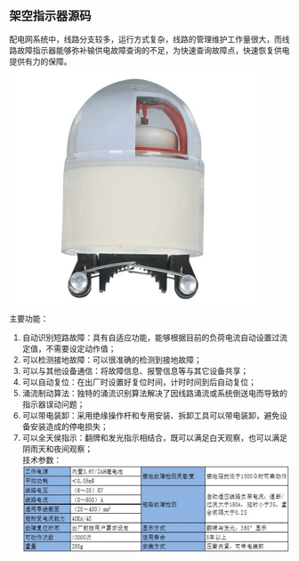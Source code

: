 ## 架空指示器源码  
配电网系统中，线路分支较多，运行方式复杂，线路的管理维护工作量很大，而线路故障指示器能够弥补输供电故障查询的不足，为快速查询故障点，快速恢复供电提供有力的保障。  
![指示器](./doc/pic/指示器.png)  
主要功能：
1. 自动识别短路故障：具有自适应功能，能够根据目前的负荷电流自动设置过流定值，不需要设定动作值； 
2. 可以检测接地故障：可以很准确的检测到接地故障；  
3. 可以与其他设备通信：将故障信息、报警信息等与其它设备共享；  
4. 可以自动复位：在出厂时设置好复位时间，计时时间到后自动复位；  
5. 涌流制动算法：独特的涌流识别算法解决了因线路涌流或系统倒送电而导致的指示器误动问题；  
6. 可以带电装卸：采用绝缘操作杆和专用安装、拆卸工具可以带电装卸，避免设备安装造成的停电损失；  
7. 可以全天侯指示：翻牌和发光指示相结合，既可以满足白天观察，也可以满足阴雨天和夜间观察；  
技术参数：  
![技术参数](./doc/pic/技术参数.jpg)   
